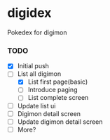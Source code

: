 # digidex

Pokedex for digimon

### TODO

- [x] Initial push
- [ ] List all digimon
    - [x] List first page(basic)
    - [ ] Introduce paging
    - [ ] List complete screen
- [ ] Update list ui
- [ ] Digimon detail screen
- [ ] Update digimon detail screen
- [ ] More?
